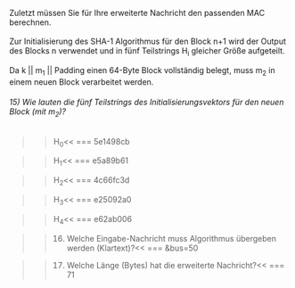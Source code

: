 Zuletzt müssen Sie für Ihre erweiterte Nachricht den passenden MAC berechnen.<br>
<br>
Zur Initialisierung des SHA-1 Algorithmus für den Block n+1 wird der Output des Blocks n verwendet und in fünf Teilstrings H<sub>i</sub> gleicher Größe aufgeteilt.<br>

Da k || m<sub>1</sub> || Padding einen 64-Byte Block vollständig belegt, muss m<sub>2</sub> in einem neuen Block verarbeitet werden.

###### 15) Wie lauten die fünf Teilstrings des Initialisierungsvektors für den neuen Block (mit m<sub>2</sub>)?

>>H<sub>0</sub><<
=== 5e1498cb

>>H<sub>1</sub><<
=== e5a89b61

>>H<sub>2</sub><<
=== 4c66fc3d

>>H<sub>3</sub><<
=== e25092a0

>>H<sub>4</sub><<
=== e62ab006


>>16) Welche Eingabe-Nachricht muss Algorithmus übergeben werden (Klartext)?<<
=== &bus=50

>>17) Welche Länge (Bytes) hat die erweiterte Nachricht?<<
=== 71